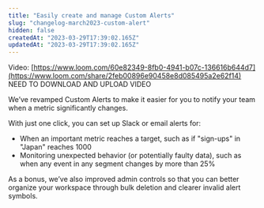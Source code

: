 ```yaml
---
title: "Easily create and manage Custom Alerts"
slug: "changelog-march2023-custom-alert"
hidden: false
createdAt: "2023-03-29T17:39:02.165Z"
updatedAt: "2023-03-29T17:39:02.165Z"
---
```


Video: [https://www.loom.com/60e82349-8fb0-4941-b07c-136616b644d7](https://www.loom.com/share/2feb00896e90458e8d085495a2e62f14) NEED TO DOWNLOAD AND UPLOAD VIDEO

We’ve revamped Custom Alerts to make it easier for you to notify your team when a metric significantly changes.

With just one click, you can set up Slack or email alerts for:

- When an important metric reaches a target, such as if "sign-ups" in "Japan" reaches 1000
- Monitoring unexpected behavior (or potentially faulty data), such as when any event in any segment changes by more than 25%

As a bonus, we’ve also improved admin controls so that you can better organize your workspace through bulk deletion and clearer invalid alert symbols.
